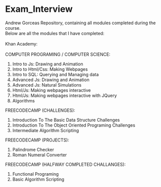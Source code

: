 # Exam_Interview
Andrew Gorceas Repository, containing all modules completed during the course. <br>
Below are all the modules that I have completed: <br>
<br>
Khan Academy:<br>
<br>
COMPUTER PROGRAMING / COMPUTER SCIENCE:
1. Intro to Js: Drawing and Animation
2. Intro to Html/Css: Making Webpages
3. Intro to SQL: Querying and Managing data
4. Advanced Js: Drawing and Animation
5. Advanced Js: Natural Simulations
6. Html/Js: Making webpages interactive 
7. Html/Js: Making webpages interactive with JQuery
8. Algorithms <br>
  
FREECODECAMP (CHALLENGES):
1. Introduction To The Basic Data Structure Challenges
2. Introduction To The Object Oriented Programing Challenges
3. Intermediate Algorithm Scripting

FREECODECAMP (PROJECTS):
1. Palindrome Checker
2. Roman Numeral Converter

FREECODECAMP (HALFWAY COMPLETED CHALLANGES):
1. Functional Programing
2. Basic Algorithm Scripting 
